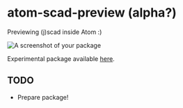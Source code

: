 # atom-scad-preview (alpha?)

Previewing (j)scad inside Atom :)

![A screenshot of your package](https://raw.githubusercontent.com/matiasinsaurralde/atom-scad-preview/master/screenshot.jpg)

Experimental package available [here](https://atom.io/packages/atom-scad-preview).

## TODO

* Prepare package!
